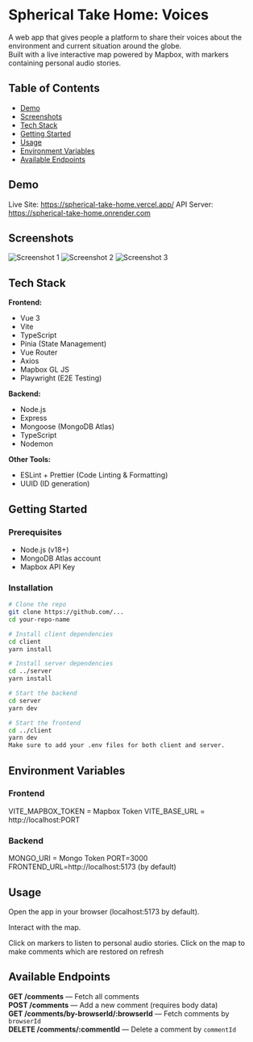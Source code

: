 # Spherical Take Home: Voices

A web app that gives people a platform to share their voices about the environment and current situation around the globe.  
Built with a live interactive map powered by Mapbox, with markers containing personal audio stories.

## Table of Contents

- [Demo](#demo)
- [Screenshots](#screenshots)
- [Tech Stack](#tech-stack)
- [Getting Started](#getting-started)
- [Usage](#usage)
- [Environment Variables](#environment-variables)
- [Available Endpoints](#available-endpoints)

## Demo

Live Site: https://spherical-take-home.vercel.app/
API Server: https://spherical-take-home.onrender.com

## Screenshots

![Screenshot 1](./screenshots/Screenshot-1.png)
![Screenshot 2](./screenshots/Screenshot-2.png)
![Screenshot 3](./screenshots/Screenshot-3.png)

## Tech Stack

**Frontend:**

- Vue 3
- Vite
- TypeScript
- Pinia (State Management)
- Vue Router
- Axios
- Mapbox GL JS
- Playwright (E2E Testing)

**Backend:**

- Node.js
- Express
- Mongoose (MongoDB Atlas)
- TypeScript
- Nodemon

**Other Tools:**

- ESLint + Prettier (Code Linting & Formatting)
- UUID (ID generation)

## Getting Started

### Prerequisites

- Node.js (v18+)
- MongoDB Atlas account
- Mapbox API Key

### Installation

```bash
# Clone the repo
git clone https://github.com/...
cd your-repo-name

# Install client dependencies
cd client
yarn install

# Install server dependencies
cd ../server
yarn install

# Start the backend
cd server
yarn dev

# Start the frontend
cd ../client
yarn dev
Make sure to add your .env files for both client and server.
```

## Environment Variables

### Frontend

VITE_MAPBOX_TOKEN = Mapbox Token
VITE_BASE_URL = http://localhost:PORT

### Backend

MONGO_URI = Mongo Token
PORT=3000
FRONTEND_URL=http://localhost:5173 (by default)

## Usage

Open the app in your browser (localhost:5173 by default).

Interact with the map.

Click on markers to listen to personal audio stories.
Click on the map to make comments which are restored on refresh

## Available Endpoints

**GET /comments** — Fetch all comments  
**POST /comments** — Add a new comment (requires body data)  
**GET /comments/by-browserId/:browserId** — Fetch comments by `browserId`  
**DELETE /comments/:commentId** — Delete a comment by `commentId`
